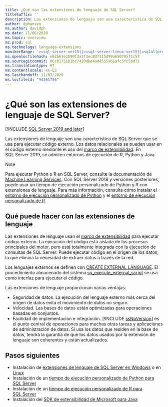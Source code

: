 ```yaml
---
title: ¿Qué son las extensiones de lenguaje de SQL Server?
titleSuffix: ''
description: Las extensiones de lenguaje son una característica de SQL Server que se usa para ejecutar código externo. En SQL Server, se admiten Java, R y Python. Los datos relacionales se pueden usar en el código externo mediante el uso del marco de extensibilidad.
author: dphansen
ms.author: davidph
ms.date: 11/06/2020
ms.topic: overview
ms.prod: sql
ms.technology: language-extensions
monikerRange: '>=sql-server-ver15||>=sql-server-linux-ver15||=sqlallproducts-allversions'
ms.openlocfilehash: e62b61e2b90f3a2f3ec837115d99a65070571c57
ms.sourcegitcommit: 06cb1751b1bc7420dbe4ad4555ab1afc5fc5bd71
ms.translationtype: HT
ms.contentlocale: es-ES
ms.lasthandoff: 11/07/2020
ms.locfileid: "94361756"
---
```

# <a name="what-is-sql-server-language-extensions"></a>¿Qué son las extensiones de lenguaje de SQL Server?
[!INCLUDE [SQL Server 2019 and later](../includes/applies-to-version/sqlserver2019.md)]

Las extensiones de lenguaje son una característica de SQL Server que se usa para ejecutar código externo. Los datos relacionales se pueden usar en el código externo mediante el uso del [marco de extensibilidad](concepts/extensibility-framework.md). En SQL Server 2019, se admiten entornos de ejecución de R, Python y Java.

> [!NOTE]
> Para ejecutar Python o R en SQL Server, consulte la documentación de [Machine Learning Services](../machine-learning/sql-server-machine-learning-services.md). Con SQL Server 2019 y versiones posteriores, puede usar un tiempo de ejecución personalizado de Python y R con extensiones de lenguaje. Para más información, consulte cómo instalar el [entorno de ejecución personalizado de Python](../machine-learning/install/custom-runtime-python.md) y el [entorno de ejecución personalizado de R](../machine-learning/install/custom-runtime-r.md).

## <a name="what-you-can-do-with-language-extensions"></a>Qué puede hacer con las extensiones de lenguaje

Las extensiones de lenguaje usan el [marco de extensibilidad](concepts/extensibility-framework.md) para ejecutar código externo. La ejecución del código está aislada de los procesos principales del motor, pero está totalmente integrada con la ejecución de consultas de SQL Server. Puede ejecutar código en el origen de los datos, lo que elimina la necesidad de extraer datos a través de la red.

Los lenguajes externos se definen con [CREATE EXTERNAL LANGUAGE](../t-sql/statements/create-external-language-transact-sql.md). El procedimiento almacenado del sistema [sp_execute_external_script](../relational-databases/system-stored-procedures/sp-execute-external-script-transact-sql.md) se usa como interfaz para ejecutar el código.

Las extensiones de lenguaje proporcionan varias ventajas:

+ Seguridad de datos. La ejecución del lenguaje externo más cerca del origen de datos evita el movimiento de datos no seguro.
+ Velocidad. Las bases de datos están optimizadas para operaciones basadas en conjuntos. 
+ Facilidad de implementación e integración. [!INCLUDE [ssNoVersion](../includes/ssnoversion-md.md)] es el punto central de operaciones para muchas otras tareas y aplicaciones de administración de datos. Si usa los datos que residen en la base de datos, tendrá la garantía de que los datos usados por la extensión de lenguaje son coherentes y están actualizados.

## <a name="next-steps"></a>Pasos siguientes

+ Instalación de [extensiones de lenguaje de SQL Server en Windows](install/windows-java.md) o en [Linux](../linux/sql-server-linux-setup-language-extensions-java.md)
+ Instalación de un [tiempo de ejecución personalizado de Python para SQL Server](../machine-learning/install/custom-runtime-python.md)
+ Instalación de un [tiempo de ejecución personalizado de R para SQL Server](../machine-learning/install/custom-runtime-r.md)
+ Instalación del [SDK de extensibilidad de Microsoft para Java](how-to/extensibility-sdk-java-sql-server.md)
